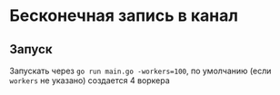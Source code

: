 # Бесконечная запись в канал

## Запуск

Запускать через `go run main.go -workers=100`, по умолчанию (если `workers` не указано) создается 4 воркера
